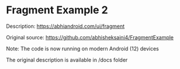 # Fragment Example 2

Description: https://abhiandroid.com/ui/fragment

Original source: https://github.com/abhisheksaini4/FragmentExample

Note: The code is now running on modern Android (12) devices

The original description is available in /docs folder
